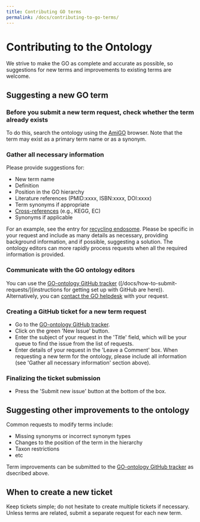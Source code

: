 ```yaml
---
title: Contributing GO terms
permalink: /docs/contributing-to-go-terms/
---
```


# Contributing to the Ontology

We strive to make the GO as complete and accurate as possible, so suggestions for new terms and improvements to existing terms are welcome. 

## Suggesting a new GO term

### Before you submit a new term request, check whether the term already exists
To do this, search the ontology using the <a href="http://amigo.geneontology.org/amigo">AmiGO</a> browser. Note that the term may exist as a primary term name or as a synonym.

###  Gather all necessary information
Please provide suggestions for:

+ New term name
+ Definition
+ Position in the GO hierarchy
+ Literature references (PMID:xxxx, ISBN:xxxx, DOI:xxxx)
+ Term synonyms if appropriate
+ [Cross-references](/docs/download-mappings/) (e.g., KEGG, EC)
+ Synonyms if applicable

For an example, see the entry for [recycling endosome](http://amigo.geneontology.org/amigo/term/GO:0055037). Please be specific in your request and include as many details as necessary, providing background information, and if possible, suggesting a solution. The ontology editors can more rapidly process requests when all the required information is provided. 
### Communicate with the GO ontology editors

You can use the <a href="https://github.com/geneontology/go-ontology/issues">GO-ontology GitHub tracker</a> ([/docs/how-to-submit-requests/](instructions for getting set up with GitHub are here)). Alternatively, you can [contact the GO helpdesk](http://help.geneontology.org/) with your request. 
### Creating a GitHub ticket for a new term request

+ Go to the <a href="https://github.com/geneontology/go-ontology/issues">GO-ontology GitHub tracker</a>.
+ Click on the green 'New Issue' button.
+ Enter the subject of your request in the 'Title' field, which will be your queue to find the issue from the list of requests.
+ Enter details of your request in the 'Leave a Comment' box. When requesting a new term for the ontology, please include all information (see 'Gather all necessary information' section above). 
### Finalizing the ticket submission

+ Press the 'Submit new issue' button at the bottom of the box.
## Suggesting other improvements to the ontology
Common requests to modify terms include: 
+ Missing synonyms or incorrect synonym types
+ Changes to the position of the term in the hierarchy
+ Taxon restrictions
+ etc

Term improvements can be submitted to the <a href="https://github.com/geneontology/go-ontology/issues">GO-ontology GitHub tracker</a> as dsecribed above. 
## When to create a new ticket
Keep tickets simple; do not hesitate to create multiple tickets if necessary. Unless terms are related, submit a separate request for each new term.
 
